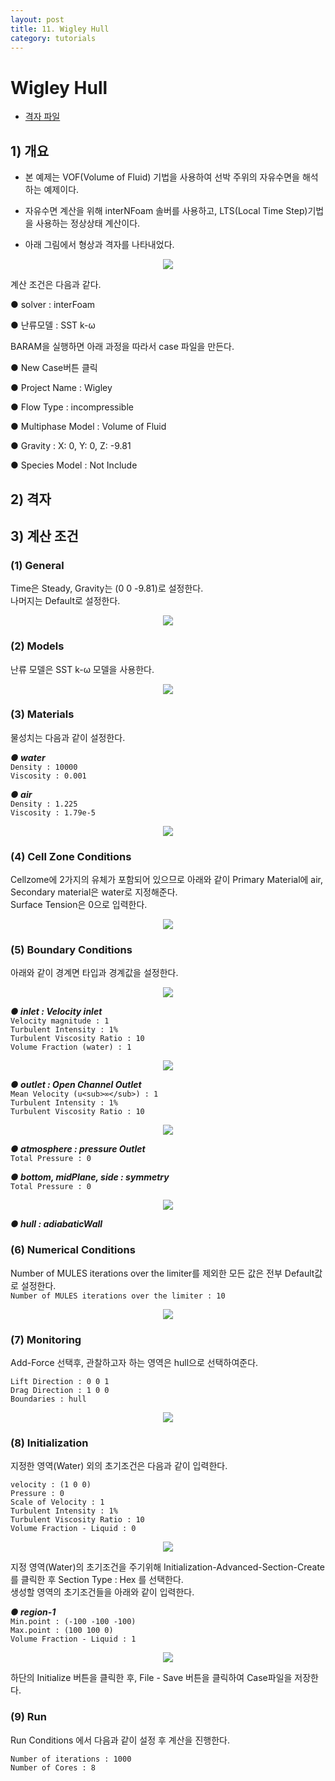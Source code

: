 ```yaml
---
layout: post
title: 11. Wigley Hull
category: tutorials
---
```


# Wigley Hull

* [격자 파일](https://drive.google.com/file/d/1kXbwOAFXs4Dn-U9USRq2yWB_7Ofk-hcf/view?usp=sharing)

## 1) 개요 
* 본 예제는 VOF(Volume of Fluid) 기법을 사용하여 선박 주위의 자유수면을 해석하는 예제이다.<br>

* 자유수면 계산을 위해 interNFoam 솔버를 사용하고, LTS(Local Time Step)기법을 사용하는 정상상태 계산이다.<br>

* 아래 그림에서 형상과 격자를 나타내었다.<br>

<p align='center'>
    <img src="https://github.com/nextfoam/baram-pages/raw/main/screenshots/wigley/22.1.png"><br>
</p>

계산 조건은 다음과 같다. <br>

●  solver : interFoam <br>

●  난류모델 : SST k-ω <br>

BARAM을 실행하면 아래 과정을 따라서 case 파일을 만든다.<br>

●  New Case버튼 클릭<br>

●  Project Name : Wigley<br>

●  Flow Type : incompressible<br>

●  Multiphase Model : Volume of Fluid<br>

●  Gravity : X: 0, Y: 0, Z: -9.81<br>

● Species Model : Not Include<br>

## 2) 격자


## 3) 계산 조건
### (1) General
Time은 Steady, Gravity는 (0 0 -9.81)로 설정한다.<br>
나머지는 Default로 설정한다.<br>

<p align='center'>
    <img src="https://github.com/nextfoam/baram-pages/raw/main/screenshots/wigley/22.2.png"><br>
</p>

### (2) Models

난류 모델은 SST k-ω 모델을 사용한다.<br>

<p align='center'>
    <img src="https://github.com/nextfoam/baram-pages/raw/main/screenshots/wigley/22.3.png"><br>
</p>

### (3) Materials

물성치는 다음과 같이 설정한다.<br>

***●  water***<br>
```Density : 10000```<br>
```Viscosity : 0.001```<br>


***●  air***<br>
```Density : 1.225```<br>
```Viscosity : 1.79e-5```<br>

<p align='center'>
    <img src="https://github.com/nextfoam/baram-pages/raw/main/screenshots/wigley/22.4.png"><br>
</p>

### (4) Cell Zone Conditions
Cellzome에 2가지의 유체가 포함되어 있으므로 아래와 같이 Primary Material에 air, Secondary material은 water로 지정해준다.<br>
Surface Tension은 0으로 입력한다.<br>

<p align='center'>
    <img src="https://github.com/nextfoam/baram-pages/raw/main/screenshots/wigley/22.5.png"><br>
</p>

### (5) Boundary Conditions
아래와 같이 경계면 타입과 경계값을 설정한다.<br>

<p align='center'>
    <img src="https://github.com/nextfoam/baram-pages/raw/main/screenshots/wigley/22.6.png"><br>
</p>

***●  inlet : Velocity inlet***<br>
```Velocity magnitude : 1```<br>
```Turbulent Intensity : 1%```<br>
```Turbulent Viscosity Ratio : 10```<br>
```Volume Fraction (water) : 1```<br>

<p align='center'>
    <img src="https://github.com/nextfoam/baram-pages/raw/main/screenshots/wigley/22.7.png"><br>
</p>

***●  outlet : Open Channel Outlet***<br>
```Mean Velocity (u<sub>∞</sub>) : 1```<br>
```Turbulent Intensity : 1%```<br>
```Turbulent Viscosity Ratio : 10```<br>

<p align='center'>
    <img src="https://github.com/nextfoam/baram-pages/raw/main/screenshots/wigley/22.8.png"><br>
</p>

***●  atmosphere : pressure Outlet***<br>
```Total Pressure : 0```<br>

***●  bottom, midPlane, side : symmetry***<br>
```Total Pressure : 0```<br>

<p align='center'>
    <img src="https://github.com/nextfoam/baram-pages/raw/main/screenshots/wigley/22.9.png"><br>
</p>

***●  hull : adiabaticWall***<br>

### (6) Numerical Conditions
Number of MULES iterations over the limiter를 제외한 모든 값은 전부 Default값로 설정한다.<br>
```Number of MULES iterations over the limiter : 10```

<p align='center'>
    <img src="https://github.com/nextfoam/baram-pages/raw/main/screenshots/wigley/22.10.png"><br>
</p>

### (7) Monitoring
Add-Force 선택후, 관찰하고자 하는 영역은 hull으로 선택하여준다.<br>

```Lift Direction : 0 0 1```<br>
```Drag Direction : 1 0 0```<br>
```Boundaries : hull```<br>

<p align='center'>
    <img src="https://github.com/nextfoam/baram-pages/raw/main/screenshots/wigley/22.11.png"><br>
</p>

### (8) Initialization

지정한 영역(Water) 외의 초기조건은 다음과 같이 입력한다.<br>

```velocity : (1 0 0)```<br>
```Pressure : 0```<br>
```Scale of Velocity : 1```<br>
```Turbulent Intensity : 1%```<br>
```Turbulent Viscosity Ratio : 10```<br>
```Volume Fraction - Liquid : 0```<br>

<p align='center'>
    <img src="https://github.com/nextfoam/baram-pages/raw/main/screenshots/wigley/22.12.png"><br>
</p>

지정 영역(Water)의 초기조건을 주기위해 Initialization-Advanced-Section-Create 를 클릭한 후 Section Type : Hex 를 선택한다.<br>
생성할 영역의 초기조건들을 아래와 같이 입력한다.<br>

***●  region-1***<br>
```Min.point : (-100 -100 -100)```<br>
```Max.point : (100 100 0)```<br>
```Volume Fraction - Liquid : 1```<br>

<p align='center'>
    <img src="https://github.com/nextfoam/baram-pages/raw/main/screenshots/wigley/22.13.png"><br>
</p>

하단의 Initialize 버튼을 클릭한 후, File - Save 버튼을 클릭하여 Case파일을 저장한다.<br>

### (9) Run

Run Conditions 에서 다음과 같이 설정 후 계산을 진행한다.<br>

```Number of iterations : 1000```<br>
```Number of Cores : 8```<br>